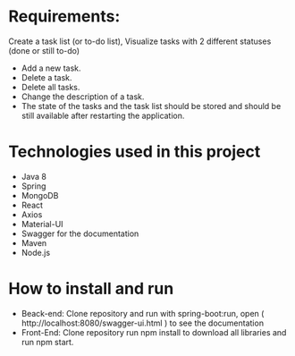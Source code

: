 # Requirements:
Create a task list (or to-do list),
 Visualize tasks with 2 different statuses (done or still to-do)
- Add a new task.
- Delete a task.
- Delete all tasks.
- Change the description of a task.
- The state of the tasks and the task list should be stored and should be still available after restarting the application.

# Technologies used in this project
- Java 8
- Spring
- MongoDB
- React
- Axios
- Material-UI
- Swagger for the documentation
- Maven
- Node.js

# How to install and run 

- Beack-end: Clone repository and run with spring-boot:run, open ( http://localhost:8080/swagger-ui.html ) to see the documentation
- Front-End: Clone repository run npm install to download all libraries and run npm start.
